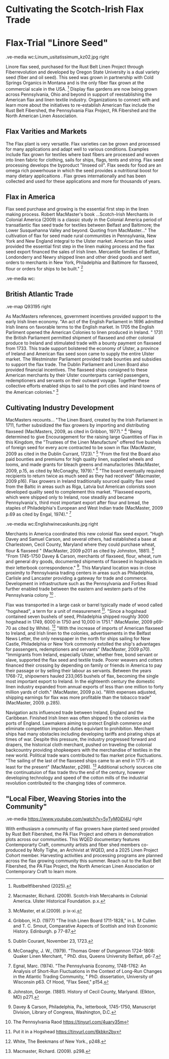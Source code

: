 # Cultivating the Scotch-Irish Flax Trade

# Flax-Trial "Linore Seed"
.ve-media wc:Linum_usitatissimum_kz02.jpg right

Linore flax seed, purchased for the Rust Belt Linen Project through Fiberrevolution and developed by Oregon State University is a dual variety seed (fiber and oil seed). This seed was grown in partnership with Cold Springs Organics in Montana and is the only fiber flax grown at the commercial scale in the USA. [^1] Display flax gardens are now being grown across Pennsylvania, Ohio and beyond in support of reestablishing the American flax and linen textile industry.  Organizations to connect with and learn more about the initiatives to re-establish American flax include the Rust Belt Fibershed, the Pennsylvania Flax Project, PA Fibershed and the North American Linen Association.

## Flax Varities and Markets

The Flax plant is very versatile. Flax varieties can be grown and processed for many applications and adapt well to various conditions.  Examples include flax grown for textiles where bast fibers are processed and woven into linen fabric for clothing, sails for ships, flags, tents and string. Flax seed processing develops the byproduct "linseed oil".  Flax seeds for food are an omega rich powerhouse in which the seed provides a nutritional boost for many dietary applicaitions . Flax grows internationally and has been collected and used for these applications and more for thousands of years. 

## Flax in America

Flax seed purchase and growing is the essential first step in the linen making process. Robert MacMaster's book ...Scotch-Irish Merchants in Colonial America (2009) is a classic study in the Colonial America period of transatlantic flax seed trade for textiles between Belfast and Baltimore; the Lower Susquehanna Valley and beyond. Quoting from MacMaster..." The cultivation of flax for seed made rural communities in Pennsylvania, New York and New England integral to the Ulster market. American flax seed provided the essential first step in the linen making process and the flax seed export financed the sales of Irish linen.  Mercantile families of Belfast, Londonderry and Newry shipped linen and other dried goods and sent orders to merchants in New York, Philadelphia and Baltimore for flaxseed, flour or orders for ships to be built." [^2]   

.ve-media wc:

## British Atlantic Trade

.ve-map Q93195 right

As MacMasters references, government incentives provided support to the early Irish linen economy.  "An act of the English Parliament in 1696 admitted Irish linens on favorable terms to the English market.  In 1705 the English Parliment opened the American Colonies to linen produced in Ireland. " 1731 the British Parliament permitted shipment of flaxseed and other colonial produce to Ireland and stimulated trade with a bounty payment on flaxseed from 1733. This trade support bolstered the economy of Ulster, a province of Ireland and American flax seed soon came to supply the entire Ulster market. The Westminster Parliament provided trade bounties and subsidies to support the flax trade. The Dublin Parliament and Linen Board also provided financial incentives. The flaxseed ships consigned to these American merchants by their Ulster counterparts carried passengers, redemptioners and servants on their outward voyage. Together these collective efforts enabled ships to sail to the port cities and inland towns of the American colonies." [^3]

## Cultivating Industry Development

MacMasters recounts... "The Linen Board, created by the Irish Parliament in 1711, further subsidized the flax growers by importing and distributing flaxseed (MacMasters, 2009, as cited in Gribbon, 1977)." [^4]  "Being determined to give Encouragement for the raising large Quantities of Flax in this Kingdom,  the "Trustees of the Linen Manufacture" offered five bushels of foreign seed for every acre contracted to be sown in flax (MacMaster, 2009  as cited in the Dublin Currant, 1723)." [^5]  "From the first the Board also paid bounties and premiums for high quality linen, supplied wheels and looms, and made grants for bleach greens and manufactories (MacMaster, 2009, p.15, as cited by McConaghy, 1979)." [^6]   "The board eventually required recipients to return twice as much seed as they had received" (Macmaster, 2009 p16). Flax growers in Ireland traditionally sourced quality flax seed from the Baltic in areas such as Riga, Latvia but American colonists soon developed quality seed to complement this market.  "Flaxseed exports, which were shipped only to Ireland, rose steadily and became Pennsylvania's, third most important export after flour and bread, the staples of Philadelphia's European and West Indian trade (MacMaster, 2009 p.69 as cited by Engal, 1974)." [^7] 

.ve-media wc:Englishwinecaskunits.jpg right

Merchants in America coordinated this new colonial flax seed export.  "Hugh Davey and Samuel Carson, and several others, had established a base at Charlestown, Cecil County, Maryland where they could purchase wheat, flour & flaxseed " (MacMaster, 2009 p201 as cited by Johnston, 1881). [^8]   "From 1745-1750 Davey & Carson, merchants of flaxseed, flour, wheat, rum and general dry goods, documented shipments of flaxseed in hogsheads in their letterbook correspondence." [^9]. This Maryland location was in close proximity to Pennsylvania trading centers in areas such as Philadelphia, Carlisle and Lancaster providing a gateway for trade and commerce. Development in infrastructure such as the Pennsylvania and Forbes Road further enabled trade between the eastern and western parts of the Pennsylvania colony [^10] .


Flax was transported in a large cask or barrel typically made of wood called "hogshead", a term for a unit of measurement [^11].  "Since a hogshead contained seven bushels of seed,  Philadelphia shipped roughly 3000 hogshead in 1749, 6000 in 1750 and 10,000 in 1751." (MacMaster, 2009 p69-70 as cited by White). [^12]   "With the increase of imports of American flaxseed to Ireland, and Irish linen to the colonies, advertisements in the Belfast News Letter, the only newspaper in the north for ships sailing for New Castle, Philadelphia or New York commonly extolled the ship's advantages for passengers, redemptioners and servants" (MacMaster, 2009 p70).  "Immigrants from Ireland, especially Ulster, whether free, bond servant or slave, supported the flax seed and textile trade. Poorer weavers and cotters financed their crossing by depending on family or friends in America to pay their passage or by selling their labour as servants.  Between the years 1768-72, shipowners hauled 233,065 bushels of flax, becoming the single most important export to Ireland.  In the eighteenth century the domestic linen industry expanded from annual exports of less than one million to forty million yards of cloth." (MacMaster, 2009 p.ix). "With expenses adjusted, shipping earnings for flax was more profitable than the tobacco trade" (MacMaster, 2009. p.285).  

Navigation acts influenced trade between Ireland, England and the Caribbean.  Finished Irish linen was often shipped to the colonies via the ports of England.  Lawmakers aiming to protect English commerce and eliminate competition imposed duties equivlant to prohibition.  Merchant ships had many obstacles including developing tariffs and pirating ships at times of war. Despite this pressure, the industry progressed forward and drapers, the historical cloth merchant, pushed on traveling the colonial backcountry providing shopkeepers with the merchandise of textiles in the new world.   Political trade wars contributed to flax market price fluctuations. "The sailing of the last of the flaxseed ships came to an end in 1775 - at least for the present" (MacMaster, p298). [^14]  Additional schorly sources cite the continuatuion of flax trade thru the end of the century, however developing technology and speed of the cotton mills of the industrial revolution contributed to the changing tides of commerce.

## "Local Fiber, Weaving Stories into the Community" 

.ve-media https://www.youtube.com/watch?v=5yTyM0iDl4U right

With enthusiasm a community of flax growers have planted seed provided by Rust Belt Fibershed, the PA Flax Project and others in demonstration plots across our communities.  This WQED documentary features Contemporarty Craft, community artists and fiber shed members co-produced by Molly Tighe, an Archivist at WQED, and a 2025 Linen Project Cohort member. Harvesting activities and processing programs are planned across the flax growing community this summer.  Reach out to the Rust Belt Fibershed, the PA Flax Project, the North American Linen Association or Contemporary Craft to learn more.

[^1]: Rustbeltfibershed (2025).
[^2]: Macmaster, Richard. (2009). Scotch-Irish Mercahants in Colonial America. Ulster Historical Foundation. p.x.
[^3]: McMaster, et al.(2009). p ix-xi.  
[^4]: Gribbon, H.D. (1977) "The Irish Linen Board 1711-1828," in L. M Cullen and T. C. Smout, Comparative Aspects of Scottish and Irish Economic History. Edinburgh. p 77-87.
[^5]: Dublin Courant, November 23, 1723.
[^6]: McConaghy, J. W., (1979). "Thomas Greer of Dungannon 1724-1808: Quaker Linen Merchant, " PhD. diss, Queens University Belfast, p6-7.
[^7]: Egnal, Marc. (1974). "The Pennsylvania Economy, 1748-1762: An Analysis of Short-Run Fluctuations in the Context of Long-Run Changes in the Atlantic Trading Community, " PhD. dissertation, University of Wisconsin p63. Cf Hood, "Flax Seed," p154.
[^8]: Johnston, George. (1881). History of Cecil County, Marlyand. (Elkton, MD) p271.
[^9]: Davey & Carson, Philadelphia, Pa., letterbook, 1745-1750, Manuscript Division, Library of Congress, Washington, D.C. 
[^10]: The Pennsylvania Raod https://tinyurl.com/4uary35m
[^11]: Put it in a Hogshead https://tinyurl.com/6kbkn2by
[^12]: White, The Beekmans of New York., p248.
[^13]: https://www.clothworkers.co.uk/history/history
[^14]: Macmaster, Richard. (2009). p298.
